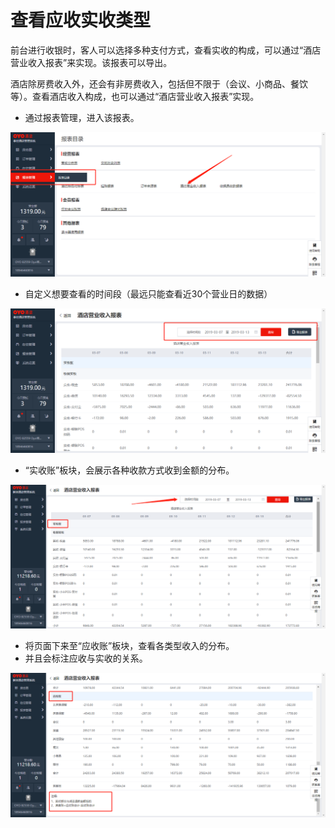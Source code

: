 # 查看应收实收类型

前台进行收银时，客人可以选择多种支付方式，查看实收的构成，可以通过“酒店营业收入报表”来实现。该报表可以导出。

酒店除房费收入外，还会有非房费收入，包括但不限于（会议、小商品、餐饮等）。查看酒店收入构成，也可以通过“酒店营业收入报表”实现。

* 通过报表管理，进入该报表。

![](../../../.gitbook/assets/image%20%28285%29.png)

* 自定义想要查看的时间段（最远只能查看近30个营业日的数据）

![](../../../.gitbook/assets/image%20%28243%29.png)

* “实收账”板块，会展示各种收款方式收到金额的分布。

![](../../../.gitbook/assets/image%20%28307%29.png)

* 将页面下来至“应收账”板块，查看各类型收入的分布。
* 并且会标注应收与实收的关系。

![](../../../.gitbook/assets/image%20%2891%29.png)




